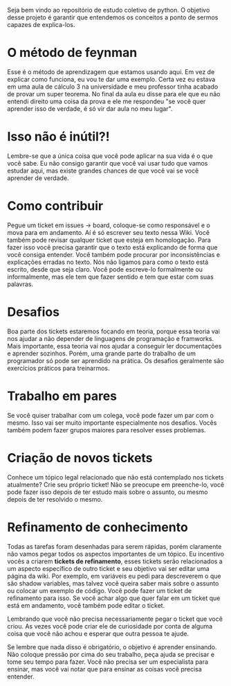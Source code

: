 Seja bem vindo ao repositório de estudo coletivo de python. O objetivo desse projeto é garantir que entendemos os conceitos a ponto de sermos capazes de explica-los.

# O método de feynman 
Esse é o método de aprendizagem que estamos usando aqui. Em vez de explicar como funciona, eu vou te dar uma exemplo. Certa vez eu estava em uma aula de cálculo 3 na universidade e meu professor tinha acabado de provar um super teorema. No final da aula eu disse para ele que eu não entendi direito uma coisa da prova e ele me respondeu "se você quer aprender isso de verdade, é só vir dar aula no meu lugar".

# Isso não é inútil?!
Lembre-se que a única coisa que você pode aplicar na sua vida é o que você sabe. Eu não consigo garantir que você vai usar tudo que vamos estudar aqui, mas existe grandes chances de que você vai se você aprender de verdade.

# Como contribuir
Pegue um ticket em issues -> board, coloque-se como responsável e o mova para em andamento. Aí é só escrever seu texto nessa Wiki.
Você também pode revisar qualquer ticket que esteja em homologação. Para fazer isso você precisa garantir que o texto está explicando de forma que você consiga entender. Você também pode procurar por inconsistências e explicações erradas no texto. 
Nós não ligamos para como o texto está escrito, desde que seja claro. Você pode escreve-lo formalmente ou informalmente, mas ele tem que fazer sentido e tem que estar com suas palavras.

# Desafios 
Boa parte dos tickets estaremos focando em teoria, porque essa teoria vai nos ajudar a não depender de linguagens de programação e framworks. Mais importante, essa teoria vai nos ajudar a conseguir ler documentações e aprender sozinhos. Porém, uma grande parte do trabalho de um programador só pode ser aprendido na prática. Os desafios geralmente são exercícios práticos para treinarmos.

# Trabalho em pares
Se você quiser trabalhar com um colega, você pode fazer um par com o mesmo. Isso vai ser muito importante especialmente nos desafios. Vocês também podem fazer grupos maiores para resolver esses problemas.

# Criação de novos tickets 
Conhece um tópico legal relacionado que não está contemplado nos tickets atualmente? Crie seu próprio ticket! 
Não se preocupe em preenche-lo, você pode fazer isso depois de ter estudo mais sobre o assunto, ou mesmo depois de ter resolvido o mesmo. 

# Refinamento de conhecimento
Todas as tarefas foram desenhadas para serem rápidas, porém claramente não vamos pegar todos os aspectos importantes de um tópico. Eu incentivo vocês a criarem **tickets de refinamento**, esses tickets serão relacionados a um aspecto específico de outro ticket e seu objetivo vai ser editar uma página da wiki. Por exemplo, em variáveis eu pedi para descreverem o que são shadow variables, mas talvez você queira saber mais sobre o assunto ou colocar um exemplo de código. Você pode fazer um ticket de refinamento para isso. 
Se você achar algo que quer falar em um ticket que está em andamento, você também pode editar o ticket.

Lembrando que você não precisa necessariamente pegar o ticket que você criou. As vezes você pode criar ele de curiosidade por conta de alguma coisa que você não achou e esperar que outra pessoa te ajude.

Se lembre que nada disso é obrigatório, o objetivo é aprender ensinando. Não coloque pressão por cima do seu trabalho, peça ajuda se precisar e tome seu tempo para fazer. Você não precisa ser um especialista para ensinar, mas você vai notar que para ensinar as coisas você precisa entender.